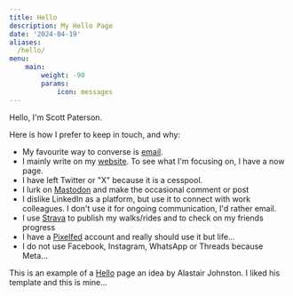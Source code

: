 ```yaml
---
title: Hello
description: My Hello Page
date: '2024-04-19'
aliases:
  /hello/
menu:
    main: 
        weight: -90
        params:
            icon: messages
---
```

Hello, I'm Scott Paterson.

Here is how I prefer to keep in touch, and why:

- My favourite way to converse is [email](mailto://scott@ukmac.net).
- I mainly write on my [website](https://ukmac.net).  To see what I'm focusing on, I have a now page. 
- I have left Twitter or "X" because it is a cesspool.
- I lurk on [Mastodon](https://twit.social/@ukmac) and make the occasional comment or post
- I dislike LinkedIn as a platform, but use it to connect with work colleagues. I don't use it for ongoing communication, I'd rather email.
- I use [Strava](https://www.strava.com/athletes/2570377) to publish my walks/rides and to check on my friends progress
- I have a [Pixelfed](https://pixelfed.social/i/web/profile/494993806810578139) account and really should use it but life...
- I do not use Facebook, Instagram, WhatsApp or Threads because Meta...

This is an example of a [Hello](https://alastairjohnston.com/introducing-hello-pages/) page an idea by Alastair Johnston. I liked his template and this is mine...